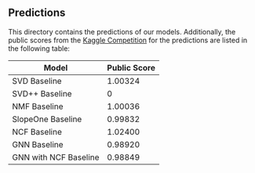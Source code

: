 ## Predictions
This directory contains the predictions of our models. Additionally, the public scores from the [Kaggle Competition](https://www.kaggle.com/c/cil-collaborative-filtering-2021) for the predictions are listed in the following table:

Model | Public Score
------|-------------
SVD Baseline | 1.00324
SVD++ Baseline | 0
NMF Baseline | 1.00036
SlopeOne Baseline | 0.99832
NCF Baseline | 1.02400
GNN Baseline | 0.98920
GNN with NCF Baseline | 0.98849
